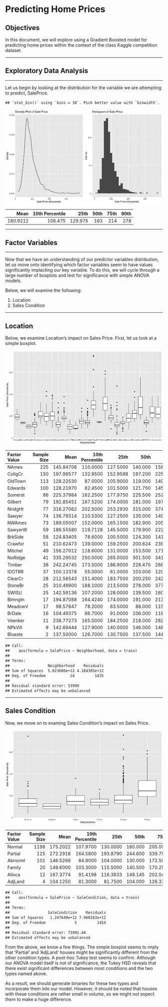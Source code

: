 Predicting Home Prices
================

## **Objectives**

In this document, we will explore using a Gradient Boosted model for
predicting home prices within the context of the class Kaggle
competition dataset.

-----

## **Exploratory Data Analysis**

-----

Let us begin by looking at the distribution for the variable we are
attempting to predict, SalePrice.

    ## `stat_bin()` using `bins = 30`. Pick better value with `binwidth`.

![](predicting_home_prices_files/figure-gfm/sale%20price%20distribution-1.png)<!-- -->

|     Mean | 10th Percentile |    25th | 50th | 75th | 90th |
| -------: | --------------: | ------: | ---: | ---: | ---: |
| 180.9212 |         106.475 | 129.975 |  163 |  214 |  278 |

-----

## **Factor Variables**

-----

Now that we have an understanding of our predictor variables
distribution, let us move onto identifying which factor variables seem
to have values significantly implacting our key variable. To do this, we
will cycle through a large number of boxplots and test for significance
with simple ANOVA models.

Below, we will examine the following:

1.  Location  
2.  Sales Condition

-----

## **Location**

Below, we examine Location’s impact on Sales Price. First, let us look
at a simple boxplot.

![](predicting_home_prices_files/figure-gfm/look%20at%20location-1.png)<!-- -->

| Factor Value | Sample Size |      Mean | 10th Percentile |     25th |    50th |     75th |     90th |
| :----------- | ----------: | --------: | --------------: | -------: | ------: | -------: | -------: |
| NAmes        |         225 | 145.84708 |        110.0000 | 127.5000 | 140.000 | 158.0000 | 180.3000 |
| CollgCr      |         150 | 197.96577 |        132.9500 | 152.9588 | 197.200 | 225.7250 | 260.1500 |
| OldTown      |         113 | 128.22530 |         87.0000 | 105.9000 | 119.000 | 140.0000 | 161.0000 |
| Edwards      |         100 | 128.21970 |         82.4500 | 101.5000 | 121.750 | 145.2250 | 177.2000 |
| Somerst      |          86 | 225.37984 |        162.2500 | 177.9750 | 225.500 | 252.9195 | 305.2385 |
| Gilbert      |          79 | 192.85451 |        167.5200 | 174.0000 | 181.000 | 197.2000 | 231.6000 |
| NridgHt      |          77 | 316.27062 |        202.5000 | 253.2930 | 315.000 | 374.0000 | 438.2924 |
| Sawyer       |          74 | 136.79314 |        110.5300 | 127.2500 | 135.000 | 149.4625 | 167.1000 |
| NWAmes       |          73 | 189.05007 |        152.0000 | 165.1500 | 182.900 | 205.0000 | 241.2000 |
| SawyerW      |          59 | 186.55580 |        119.7128 | 145.5000 | 179.900 | 222.5000 | 264.2040 |
| BrkSide      |          58 | 124.83405 |         78.6000 | 100.5000 | 124.300 | 141.1750 | 181.5500 |
| Crawfor      |          51 | 210.62473 |        139.0000 | 159.2500 | 200.624 | 239.0000 | 311.5000 |
| Mitchel      |          49 | 156.27012 |        118.6000 | 131.0000 | 153.500 | 171.0000 | 202.0600 |
| NoRidge      |          41 | 335.29532 |        250.0000 | 265.0000 | 301.500 | 341.0000 | 430.0000 |
| Timber       |          38 | 242.24745 |        173.5000 | 186.9000 | 228.475 | 286.1157 | 321.3500 |
| IDOTRR       |          37 | 100.12378 |         55.0000 |  81.0000 | 103.000 | 120.5000 | 140.0400 |
| ClearCr      |          28 | 212.56543 |        151.4000 | 183.7500 | 200.250 | 242.2250 | 277.9000 |
| StoneBr      |          25 | 310.49900 |        188.1000 | 213.5000 | 278.000 | 377.4260 | 476.6142 |
| SWISU        |          25 | 142.59136 |        107.2000 | 128.0000 | 139.500 | 160.0000 | 185.2000 |
| Blmngtn      |          17 | 194.87088 |        164.4240 | 174.0000 | 191.000 | 213.4900 | 239.0312 |
| MeadowV      |          17 |  98.57647 |         78.2000 |  83.5000 |  88.000 | 115.0000 | 131.5400 |
| BrDale       |          16 | 104.49375 |         86.7000 |  91.0000 | 106.000 | 118.0000 | 121.0000 |
| Veenker      |          11 | 238.77273 |        165.0000 | 184.2500 | 218.000 | 282.0000 | 324.0000 |
| NPkVill      |           9 | 142.69444 |        127.9000 | 140.0000 | 146.000 | 148.5000 | 149.8000 |
| Blueste      |           2 | 137.50000 |        126.7000 | 130.7500 | 137.500 | 144.2500 | 148.3000 |

    ## Call:
    ##    aov(formula = SalePrice ~ Neighborhood, data = train)
    ## 
    ## Terms:
    ##                 Neighborhood    Residuals
    ## Sum of Squares  5.023606e+12 4.184305e+12
    ## Deg. of Freedom           24         1435
    ## 
    ## Residual standard error: 53999
    ## Estimated effects may be unbalanced

-----

## **Sales Condition**

Now, we move on to examing Sales Condition’s impact on Sales Price.

![](predicting_home_prices_files/figure-gfm/look%20at%20sale%20condition-1.png)<!-- -->

| Factor Value | Sample Size |     Mean | 10th Percentile |     25th |    50th |    75th |     90th |
| :----------- | ----------: | -------: | --------------: | -------: | ------: | ------: | -------: |
| Normal       |        1198 | 175.2022 |        107.9700 | 130.0000 | 160.000 | 205.000 | 265.2700 |
| Partial      |         125 | 272.2918 |        164.5800 | 193.8790 | 244.600 | 339.750 | 419.9192 |
| Abnorml      |         101 | 146.5266 |         84.9000 | 104.0000 | 130.000 | 172.500 | 220.0000 |
| Family       |          20 | 149.6000 |        103.3000 | 115.5000 | 140.500 | 170.250 | 226.0000 |
| Alloca       |          12 | 167.3774 |         91.4198 | 116.3833 | 148.145 | 202.043 | 268.1030 |
| AdjLand      |           4 | 104.1250 |         81.3000 |  81.7500 | 104.000 | 126.375 | 127.0500 |

    ## Call:
    ##    aov(formula = SalePrice ~ SaleCondition, data = train)
    ## 
    ## Terms:
    ##                 SaleCondition    Residuals
    ## Sum of Squares   1.247649e+12 7.960263e+12
    ## Deg. of Freedom             5         1454
    ## 
    ## Residual standard error: 73991.44
    ## Estimated effects may be unbalanced

From the above, we know a few things. The simple boxplot seems to imply
that ‘Partial’ and ‘AdjLand’ houses might be significantly different
from the other condition types. A post-hoc Tukey test seems to confirm.
Although our ANOVA model itself is not of significance, the Tukey HSD
reveals that there exist significant differences between most conditions
and the two types named above.

As a result, we should generate binaries for these two types and
incorporate them into our model. However, it should be noted that houses
with these conditions are rather small in volume, so we might not expect
them to make a huge difference.
